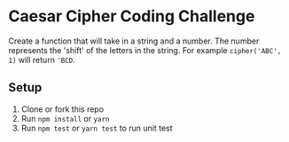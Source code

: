 # Caesar Cipher Coding Challenge
Create a function that will take in a string and a number. The number represents the 'shift' of the letters in the string. For example `cipher('ABC', 1)` will return `'BCD`.

## Setup
1. Clone or fork this repo
2. Run `npm install` or `yarn`
3. Run `npm test` or `yarn test` to run unit test
